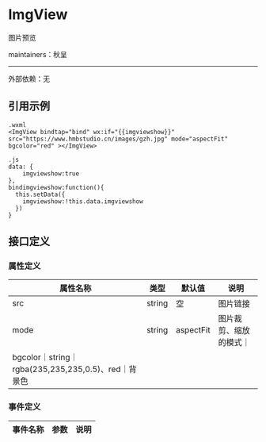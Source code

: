 # ImgView
	
图片预览

maintainers：秋呈

------

外部依赖：无

## 引用示例

```minipro
.wxml
<ImgView bindtap="bind" wx:if="{{imgviewshow}}" src="https://www.hmbstudio.cn/images/gzh.jpg" mode="aspectFit" bgcolor="red" ></ImgView>

.js
data: {
    imgviewshow:true
},
bindimgviewshow:function(){
  this.setData({
    imgviewshow:!this.data.imgviewshow
  })
}
```


## 接口定义


### 属性定义
    
| 属性名称| 类型 | 默认值|说明 |
|------|-----|------|------|
|src|string|空|图片链接|
|mode|string|aspectFit|图片裁剪、缩放的模式｜
|bgcolor｜string｜rgba(235,235,235,0.5)、red｜背景色|

### 事件定义
| 事件名称|参数|说明 |
|------|-----------|------|

